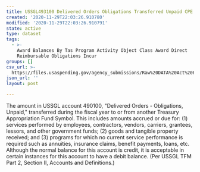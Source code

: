 ```yaml
---
title: USSGL493100 Delivered Orders Obligations Transferred Unpaid CPE
created: '2020-11-29T22:03:26.910780'
modified: '2020-11-29T22:03:26.910791'
state: active
type: dataset
tags:
  - >-
    Award Balances By Tas Program Activity Object Class Award Direct
    Reimbursable Obligations Incur
groups: []
csv_url: >-
  https://files.usaspending.gov/agency_submissions/Raw%20DATA%20Act%20Files/index.html
json_url: ''
layout: post

---
```

The amount in USSGL account 490100, "Delivered Orders - Obligations, Unpaid," transferred during the fiscal year to or from another Treasury Appropriation Fund Symbol. This includes amounts accrued or due for: (1) services performed by employees, contractors, vendors, carriers, grantees, lessors, and other government funds; (2) goods and tangible property received; and (3) programs for which no current service performance is required such as annuities, insurance claims, benefit payments, loans, etc. Although the normal balance for this account is credit, it is acceptable in certain instances for this account to have a debit balance. (Per USSGL TFM Part 2, Section II, Accounts and Definitions.) 
